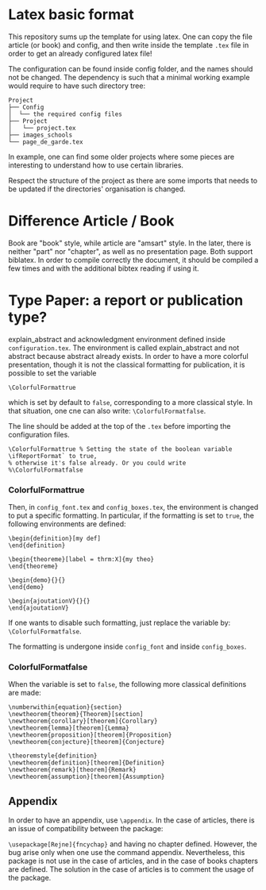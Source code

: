 # Latex basic format

This repository sums up the template for using latex. 
One can copy the file article (or book) and config, 
and then write inside the template `.tex` file in order to get an already configured latex file!

The configuration can be found inside config folder, and the names should not be changed.
The dependency is such that a minimal working example would require to have such directory tree:

```
Project
├── Config
│  └── the required config files
├── Project
│   └── project.tex
├── images_schools
└── page_de_garde.tex
```

In example, one can find some older projects where some pieces are interesting to understand how to use certain libraries.

Respect the structure of the project as there are some imports that needs to be updated if the directories' organisation
is changed.

# Difference Article / Book

Book are "book" style, while article are "amsart" style. 
In the later, there is neither "part" nor "chapter", as well as no presentation page.
Both support biblatex.
In order to compile correctly the document, it should be compiled a few times and with the additional bibtex reading if using it.



# Type Paper: a report or publication type?

explain_abstract and acknowledgment environment defined inside `configuration.tex`. The environment is called
explain_abstract and not abstract because abstract already exists.
In order to have a more colorful presentation, though it  is not the classical formatting for publication, it is possible to set the variable

`\ColorfulFormattrue`

which is set by default to `false`, corresponding to a more classical style.
In that situation, one cne can also write: `\ColorfulFormatfalse`.

The line should be added at the top of the `.tex` before importing the configuration files.

    \ColorfulFormattrue % Setting the state of the boolean variable \ifReportFormat` to true, 
    % otherwise it's false already. Or you could write %\ColorfulFormatfalse

### ColorfulFormattrue
Then, in `config_font.tex` and `config_boxes.tex`, the environment is changed to put a specific formatting.
In particular, if the formatting is set to `true`, the following environments are defined:

    \begin{definition}[my def]
    \end{definition}
    
    \begin{theoreme}[label = thrm:X]{my theo} 
    \end{theoreme}
    
    \begin{demo}{}{} 
    \end{demo}
    
    \begin{ajoutationV}{}{} 
    \end{ajoutationV}
    
If one wants to disable such formatting, just replace the variable by:  `\ColorfulFormatfalse`.

The formatting is undergone inside `config_font` and inside `config_boxes`. 

### ColorfulFormatfalse
When the variable is set to `false`, the following more classical definitions are made:

    \numberwithin{equation}{section}
    \newtheorem{theorem}{Theorem}[section]
    \newtheorem{corollary}[theorem]{Corollary}
    \newtheorem{lemma}[theorem]{Lemma}
    \newtheorem{proposition}[theorem]{Proposition}
    \newtheorem{conjecture}[theorem]{Conjecture}
    
    \theoremstyle{definition}
    \newtheorem{definition}[theorem]{Definition}
    \newtheorem{remark}[theorem]{Remark}
    \newtheorem{assumption}[theorem]{Assumption}

## Appendix

In order to have an appendix, use `\appendix`.
In the case of articles, there is an issue of compatibility between the package:

`\usepackage[Rejne]{fncychap}` and having no chapter defined. However, the bug arise only when one use the command appendix.
Nevertheless, this package is not use in the case of articles, and in the case of books chapters are defined.
The solution in the case of articles is to comment the usage of the package.